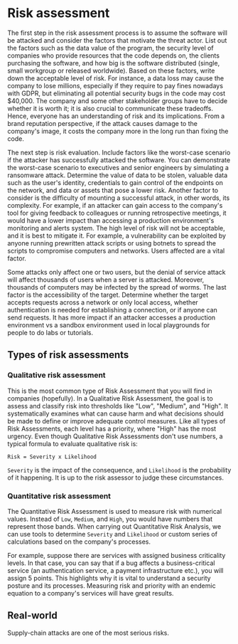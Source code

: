 # Risk assessment

The first step in the risk assessment process is to assume the software will be attacked and consider the factors that motivate the threat actor. List out the factors such as the data value of the program, the security level of companies who provide resources that the code depends on, the clients purchasing the software, and how big is the software distributed (single, small workgroup or released worldwide). Based on these factors, write down the acceptable level of risk. For instance, a data loss may cause the company to lose millions, especially if they require to pay fines nowadays with GDPR, but eliminating all potential security bugs in the code may cost $40,000. The company and some other stakeholder groups have to decide whether it is worth it; it is also crucial to communicate these tradeoffs. Hence, everyone has an understanding of risk and its implications. From a brand reputation perspective, if the attack causes damage to the company's image, it costs the company more in the long run than fixing the code.

The next step is risk evaluation. Include factors like the worst-case scenario if the attacker has successfully attacked the software. You can demonstrate the worst-case scenario to executives and senior engineers by simulating a ransomware attack. Determine the value of data to be stolen, valuable data such as the user's identity, credentials to gain control of the endpoints on the network, and data or assets that pose a lower risk. Another factor to consider is the difficulty of mounting a successful attack, in other words, its complexity. For example, if an attacker can gain access to the company's tool for giving feedback to colleagues or running retrospective meetings, it would have a lower impact than accessing a production environment's monitoring and alerts system. The high level of risk will not be acceptable, and it is best to mitigate it. For example, a vulnerability can be exploited by anyone running prewritten attack scripts or using botnets to spread the scripts to compromise computers and networks. Users affected are a vital factor.

Some attacks only affect one or two users, but the denial of service attack will affect thousands of users when a server is attacked. Moreover, thousands of computers may be infected by the spread of worms. The last factor is the accessibility of the target. Determine whether the target accepts requests across a network or only local access, whether authentication is needed for establishing a connection, or if anyone can send requests. It has more impact if an attacker accesses a production environment vs a sandbox environment used in local playgrounds for people to do labs or tutorials.

## Types of risk assessments

### Qualitative risk assessment

This is the most common type of Risk Assessment that you will find in companies (hopefully). In a Qualitative Risk Assessment, the goal is to assess and classify risk into thresholds like "Low", "Medium", and "High". It systematically examines what can cause harm and what decisions should be made to define or improve adequate control measures. Like all types of Risk Assessments, each level has a priority, where "High" has the most urgency. Even though Qualitative Risk Assessments don't use numbers, a typical formula to evaluate qualitative risk is:

    Risk = Severity x Likelihood

`Severity` is the impact of the consequence, and `Likelihood` is the probability of it happening. It is up to the risk assessor to judge these circumstances.

### Quantitative risk assessment

The Quantitative Risk Assessment is used to measure risk with numerical values. Instead of `Low`, `Medium`, and `High`, you would have numbers that represent those bands. When carrying out Quantitative Risk Analysis, we can use tools to determine `Severity` and `Likelihood` or custom series of calculations based on the company's processes. 

For example, suppose there are services with assigned business criticality levels. In that case, you can say that if a bug affects a business-critical service (an authentication service, a payment infrastructure etc.), you will assign 5 points. This highlights why it is vital to understand a security posture and its processes. Measuring risk and priority with an endemic equation to a company's services will have great results.

## Real-world

Supply-chain attacks are one of the most serious risks.
